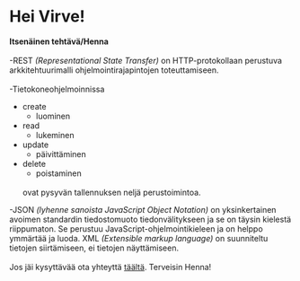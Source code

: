 # <h1> Hei Virve!
**Itsenäinen tehtävä/Henna**
<br><br>
-REST _(Representational State Transfer)_ on HTTP-protokollaan perustuva arkkitehtuurimalli ohjelmointirajapintojen toteuttamiseen.
<br><br>
-Tietokoneohjelmoinnissa 
* create
  * luominen
* read
  * lukeminen
* update
  * päivittäminen
* delete
  * poistaminen
  <br>
  ovat pysyvän tallennuksen neljä perustoimintoa.
  <br>
-JSON _(lyhenne sanoista JavaScript Object Notation)_ on yksinkertainen avoimen standardin tiedostomuoto tiedonvälitykseen ja se on täysin kielestä
riippumaton. Se perustuu JavaScript-ohjelmointikieleen ja on helppo ymmärtää ja luoda. XML _(Extensible markup language)_ on suunniteltu tietojen siirtämiseen, ei tietojen näyttämiseen.
<br><br>
Jos jäi kysyttävää ota yhteyttä [täältä](https://github.com/Henna-coder).
Terveisin Henna!
